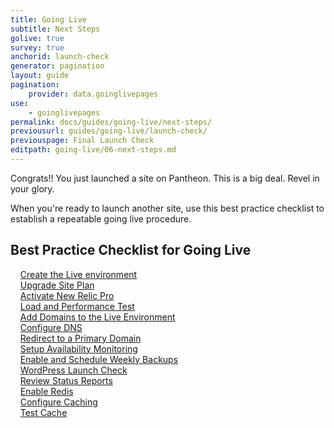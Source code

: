 ```yaml
---
title: Going Live
subtitle: Next Steps
golive: true
survey: true
anchorid: launch-check
generator: pagination
layout: guide
pagination:
    provider: data.goinglivepages
use:
    - goinglivepages
permalink: docs/guides/going-live/next-steps/
previousurl: guides/going-live/launch-check/
previouspage: Final Launch Check
editpath: going-live/06-next-steps.md
---
```

Congrats!! You just launched a site on Pantheon. This is a big deal. Revel in your glory.

When you're ready to launch another site, use this best practice checklist to establish a repeatable going live procedure.
## Best Practice Checklist for Going Live
&nbsp;&nbsp;&nbsp;<span class="glyphicon  glyphicon-unchecked" aria-hidden="true"></span> [Create the Live environment](/docs/guides/getting-started/create-test-live/)<br>
&nbsp;&nbsp;&nbsp;<span class="glyphicon  glyphicon-unchecked" aria-hidden="true"></span> [Upgrade Site Plan](/docs/guides/going-live/plans/)<br>
&nbsp;&nbsp;&nbsp;<span class="glyphicon  glyphicon-unchecked" aria-hidden="true"></span> [Activate New Relic Pro](/docs/new-relic/#activate-new-relic-apm-pro)<br>
&nbsp;&nbsp;&nbsp;<span class="glyphicon  glyphicon-unchecked" aria-hidden="true"></span> [Load and Performance Test](/docs/load-and-performance-testing/)<br>
&nbsp;&nbsp;&nbsp;<span class="glyphicon  glyphicon-unchecked" aria-hidden="true"></span> [Add Domains to the Live Environment](/docs/guides/going-live/domains-https/)</a><br>
&nbsp;&nbsp;&nbsp;<span class="glyphicon  glyphicon-unchecked" aria-hidden="true"></span> [Configure DNS](/docs/guides/going-live/domains-https/)<br>
&nbsp;&nbsp;&nbsp;<span class="glyphicon  glyphicon-unchecked" aria-hidden="true"></span>  [Redirect to a Primary Domain](/docs/guides/going-live/redirects/)<br>
&nbsp;&nbsp;&nbsp;<span class="glyphicon  glyphicon-unchecked" aria-hidden="true"></span> [Setup Availability Monitoring](/docs/new-relic/#configure-ping-monitors-for-availability)<br>
&nbsp;&nbsp;&nbsp;<span class="glyphicon  glyphicon-unchecked" aria-hidden="true"></span> [Enable and Schedule Weekly Backups](/docs/guides/going-live/launch-check/)<br>
&nbsp;&nbsp;&nbsp;<span class="glyphicon  glyphicon-unchecked" aria-hidden="true"></span> [WordPress Launch Check](/docs/wordpress-launch-check/)<br>
&nbsp;&nbsp;&nbsp;<span class="glyphicon  glyphicon-unchecked" aria-hidden="true"></span> [Review Status Reports](/docs/guides/going-live/launch-check/)<br>
&nbsp;&nbsp;&nbsp;<span class="glyphicon  glyphicon-unchecked" aria-hidden="true"></span> [Enable Redis](/docs/redis#enable-redis)<br>
&nbsp;&nbsp;&nbsp;<span class="glyphicon  glyphicon-unchecked" aria-hidden="true"></span> [Configure Caching](/docs/varnish/)<br>
&nbsp;&nbsp;&nbsp;<span class="glyphicon  glyphicon-unchecked" aria-hidden="true"></span> [Test Cache](/docs/test-varnish/)<br>
